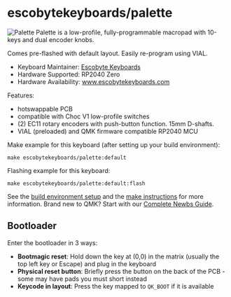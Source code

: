 # escobytekeyboards/palette

![Palette](https://www.escobytekeyboards.com/wp-content/uploads/2025/01/escobytekeyboards-palette-macropad_hero_01_900x600.jpg)
Palette is a low-profile, fully-programmable macropad with 10-keys and dual encoder knobs.

Comes pre-flashed with default layout. Easily re-program using VIAL.

* Keyboard Maintainer: [Escobyte Keyboards](https://github.com/escobytekeyboards)
* Hardware Supported: RP2040 Zero
* Hardware Availability: www.escobytekeyboards.com


Features:

* hotswappable PCB
* compatible with Choc V1 low-profile switches
* (2) EC11 rotary encoders with push-button function. 15mm D-shafts.
* VIAL (preloaded) and QMK firmware compatible RP2040 MCU


Make example for this keyboard (after setting up your build environment):

    make escobytekeyboards/palette:default

Flashing example for this keyboard:

    make escobytekeyboards/palette:default:flash

See the [build environment setup](https://docs.qmk.fm/#/getting_started_build_tools) and the [make instructions](https://docs.qmk.fm/#/getting_started_make_guide) for more information. Brand new to QMK? Start with our [Complete Newbs Guide](https://docs.qmk.fm/#/newbs).

## Bootloader

Enter the bootloader in 3 ways:

* **Bootmagic reset**: Hold down the key at (0,0) in the matrix (usually the top left key or Escape) and plug in the keyboard
* **Physical reset button**: Briefly press the button on the back of the PCB - some may have pads you must short instead
* **Keycode in layout**: Press the key mapped to `QK_BOOT` if it is available
